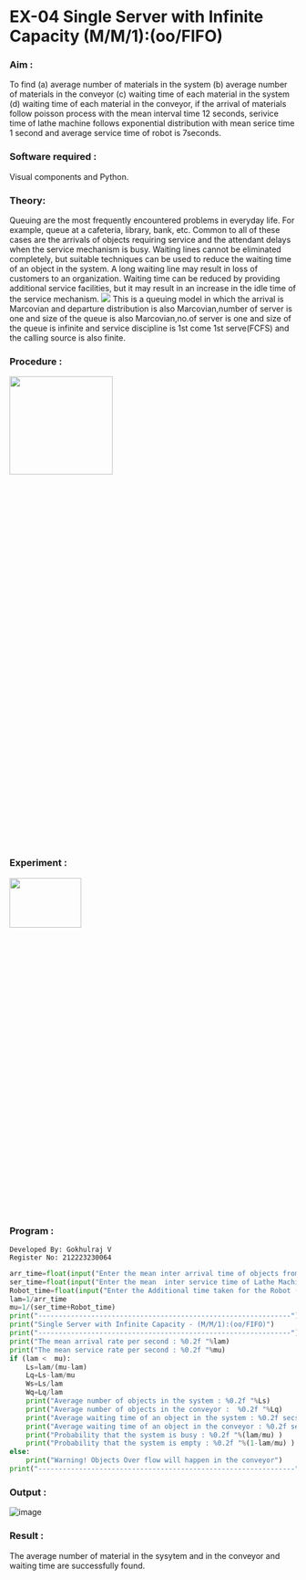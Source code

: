 # EX-04 Single Server with Infinite Capacity (M/M/1):(oo/FIFO)
### Aim :
To find (a) average number of materials in the system (b) average number of materials in the conveyor (c) waiting time of each material in the system (d) waiting time of each material in the conveyor, if the arrival  of materials follow poisson process with the mean interval time 12 seconds, serivice time of lathe machine follows exponential distribution with mean serice time 1 second and average service time of robot is 7seconds.
### Software required :
Visual components and Python.
### Theory:
Queuing are the most frequently encountered problems in everyday life. For example, queue at a cafeteria, library, bank, etc. Common to all of these cases are the arrivals of objects requiring service and the attendant delays when the service mechanism is busy. Waiting lines cannot be eliminated completely, but suitable techniques can be used to reduce the waiting time of an object in the system. A long waiting line may result in loss of customers to an organization. Waiting time can be reduced by providing additional service facilities, but it may result in an increase in the idle time of the service mechanism.
<img src="https://github.com/ROHITJAIND/EX-04-Single-Server-Infinite-Capacity-Markov-Model/assets/118707073/3a1e3acb-5e59-4fa7-8db8-2a7abb8ebb10">
This is a queuing model in which the arrival is Marcovian and departure distribution is also Marcovian,number of server is one and size of the queue is also Marcovian,no.of server is one and size of the queue is infinite and service discipline is 1st come 1st serve(FCFS) and the calling source is also finite.
### Procedure :
<img height=21% width=60% src="https://github.com/ROHITJAIND/EX-04-Single-Server-Infinite-Capacity-Markov-Model/assets/118707073/932ef1af-1768-4a3e-af26-5f8bc07d4b7c">

### Experiment :
<img height=15% width=50% src="https://github.com/ROHITJAIND/EX-04-Single-Server-Infinite-Capacity-Markov-Model/assets/118707073/646d9962-a984-4b3b-9a5c-ade5ae8ed6eb">

### Program :
```
Developed By: Gokhulraj V
Register No: 212223230064
```

```Python
arr_time=float(input("Enter the mean inter arrival time of objects from Feeder (in secs): "))
ser_time=float(input("Enter the mean  inter service time of Lathe Machine (in secs) :  "))
Robot_time=float(input("Enter the Additional time taken for the Robot (in secs) :  "))
lam=1/arr_time
mu=1/(ser_time+Robot_time)
print("--------------------------------------------------------------")
print("Single Server with Infinite Capacity - (M/M/1):(oo/FIFO)")
print("--------------------------------------------------------------")
print("The mean arrival rate per second : %0.2f "%lam)
print("The mean service rate per second : %0.2f "%mu)
if (lam <  mu):
    Ls=lam/(mu-lam)
    Lq=Ls-lam/mu
    Ws=Ls/lam
    Wq=Lq/lam
    print("Average number of objects in the system : %0.2f "%Ls)
    print("Average number of objects in the conveyor :  %0.2f "%Lq)
    print("Average waiting time of an object in the system : %0.2f secs"%Ws)
    print("Average waiting time of an object in the conveyor : %0.2f secs"%Wq)
    print("Probability that the system is busy : %0.2f "%(lam/mu) )
    print("Probability that the system is empty : %0.2f "%(1-lam/mu) )
else:
    print("Warning! Objects Over flow will happen in the conveyor")
print("---------------------------------------------------------------")
```
### Output :
![image](https://github.com/Gokhulraj2005/Single-server-infinite-capacity---Markov-Model/assets/138849253/b5569d9d-167d-4536-b92f-22f5168f19ae)


### Result :
The average number of material in the sysytem and in the conveyor and waiting time are successfully found.
